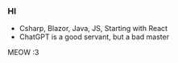 ### HI
- Csharp, Blazor, Java, JS, Starting with React
- ChatGPT is a good servant, but a bad master
  
MEOW :3
